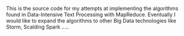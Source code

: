 This is the source code for my attempts at implementing the algorithms found in Data-Intensive Text Processing with MapReduce. Eventually I would like to expand the algorithms to other Big Data technologies like Storm, Scalding Spark .....
